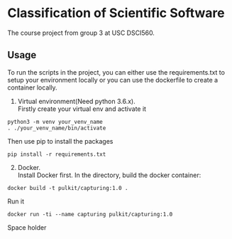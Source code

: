 # Classification of Scientific Software
 The course project from group 3 at USC DSCI560.
## Usage
To run the scripts in the project, you can either use the requirements.txt to setup your environment locally or you can use the dockerfile to create a container locally.  
1. Virtual environment(Need python 3.6.x).  
Firstly create your virtual env and activate it
```
python3 -m venv your_venv_name
. ./your_venv_name/bin/activate
```
Then use pip to install the packages
```
pip install -r requirements.txt
```

2. Docker.  
Install Docker first.
In the directory, build the docker container:
```
docker build -t pulkit/capturing:1.0 .
```
Run it
```
docker run -ti --name capturing pulkit/capturing:1.0
```
Space holder
